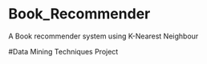 # Book_Recommender

A Book recommender system using K-Nearest Neighbour

#Data Mining Techniques Project
